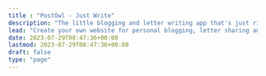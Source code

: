 ```yaml
---
title : "PostOwl - Just Write"
description: "The little blogging and letter writing app that's just right."
lead: "Create your own website for personal blogging, letter sharing and private journaling."
date: 2023-07-29T08:47:36+00:00
lastmod: 2023-07-29T08:47:36+00:00
draft: false
type: "page"
---
```

